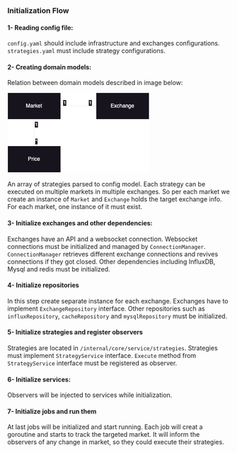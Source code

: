 ### Initialization Flow
#### 1- Reading config file:
`config.yaml` should include infrastructure and exchanges configurations.
<br/>
`strategies.yaml` must include strategy configurations.
#### 2- Creating domain models:
Relation between domain models described in image below:

![domains](./doc/domains.png)

An array of strategies parsed to config model. Each strategy can be executed on multiple markets in multiple exchanges.
So per each market we create an instance of `Market` and `Exchange` holds the target exchange info.
For each market, one instance of it must exist.
#### 3- Initialize exchanges and other dependencies:
Exchanges have an API and a websocket connection. Websocket connections must be initialized and managed by `ConnectionManager`.
`ConnectionManager` retrieves different exchange connections and revives connections if they got closed.
Other dependencies including InfluxDB, Mysql and redis must be initialized.
#### 4- Initialize repositories
In this step create separate instance for each exchange. Exchanges have to implement `ExchangeRepository` interface.
Other repositories such as `influxRepository`, `cacheRepository` and `mysqlRepository` must be initialized.
#### 5- Initialize strategies and register observers
Strategies are located in `/internal/core/service/strategies`. Strategies must implement `StrategyService` interface.
`Execute` method from `StrategyService` interface must be registered as observer. 
#### 6- Initialize services:
Observers will be injected to services while initialization.
#### 7- Initialize jobs and run them
At last jobs will be initialized and start running. Each job will creat a goroutine and starts to track the targeted market.
It will inform the observers of any change in market, so they could execute their strategies.
